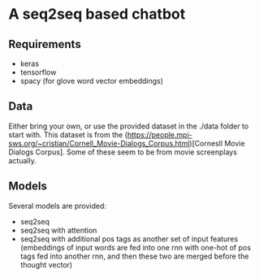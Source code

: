 # A seq2seq based chatbot

## Requirements
- keras
- tensorflow
- spacy (for glove word vector embeddings)

## Data
Either bring your own, or use the provided dataset in the ./data folder to start with.
This dataset is from the (https://people.mpi-sws.org/~cristian/Cornell_Movie-Dialogs_Corpus.html)[Cornesll Movie Dialogs Corpus]. Some of
these seem to be from movie screenplays actually.

## Models

Several models are provided:
- seq2seq
- seq2seq with attention
- seq2seq with additional pos tags as another set of input features
(embeddings of input words are fed into one rnn with one-hot of pos tags fed into another rnn,
and then these two are merged before the thought vector)
